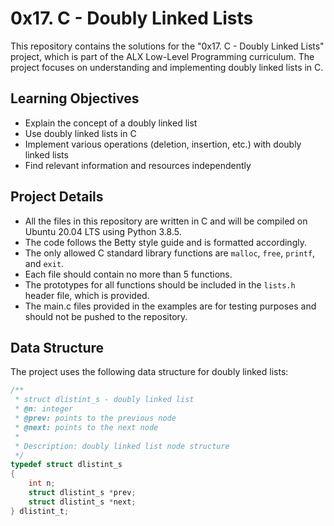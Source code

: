 # 0x17. C - Doubly Linked Lists

This repository contains the solutions for the "0x17. C - Doubly Linked Lists" project, which is part of the ALX Low-Level Programming curriculum. The project focuses on understanding and implementing doubly linked lists in C.

## Learning Objectives

- Explain the concept of a doubly linked list
- Use doubly linked lists in C
- Implement various operations (deletion, insertion, etc.) with doubly linked lists
- Find relevant information and resources independently

## Project Details

- All the files in this repository are written in C and will be compiled on Ubuntu 20.04 LTS using Python 3.8.5.
- The code follows the Betty style guide and is formatted accordingly.
- The only allowed C standard library functions are `malloc`, `free`, `printf`, and `exit`.
- Each file should contain no more than 5 functions.
- The prototypes for all functions should be included in the `lists.h` header file, which is provided.
- The main.c files provided in the examples are for testing purposes and should not be pushed to the repository.

## Data Structure

The project uses the following data structure for doubly linked lists:

```c
/**
 * struct dlistint_s - doubly linked list
 * @n: integer
 * @prev: points to the previous node
 * @next: points to the next node
 *
 * Description: doubly linked list node structure
 */
typedef struct dlistint_s
{
    int n;
    struct dlistint_s *prev;
    struct dlistint_s *next;
} dlistint_t;
